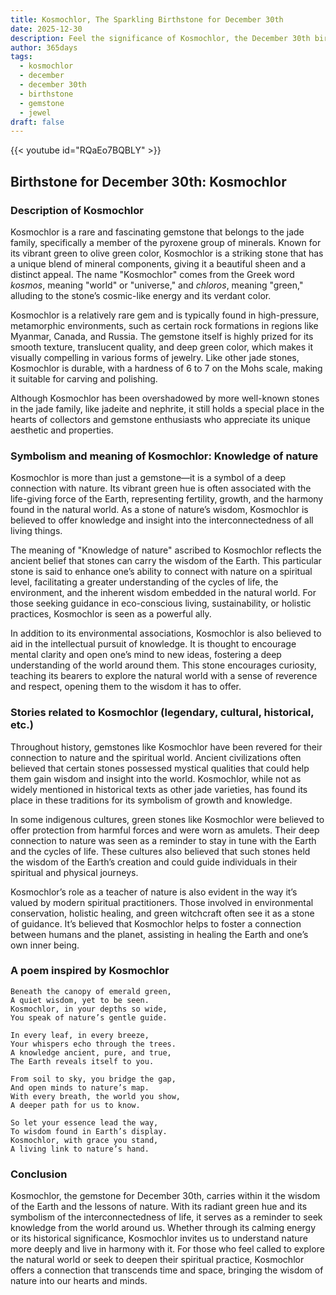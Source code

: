 ```yaml
---
title: Kosmochlor, The Sparkling Birthstone for December 30th
date: 2025-12-30
description: Feel the significance of Kosmochlor, the December 30th birthstone symbolizing Knowledge of nature. Let its beauty and meaning brighten your day.
author: 365days
tags:
  - kosmochlor
  - december
  - december 30th
  - birthstone
  - gemstone
  - jewel
draft: false
---
```


{{< youtube id="RQaEo7BQBLY" >}}

## Birthstone for December 30th: Kosmochlor

### Description of Kosmochlor

Kosmochlor is a rare and fascinating gemstone that belongs to the jade family, specifically a member of the pyroxene group of minerals. Known for its vibrant green to olive green color, Kosmochlor is a striking stone that has a unique blend of mineral components, giving it a beautiful sheen and a distinct appeal. The name "Kosmochlor" comes from the Greek word _kosmos_, meaning "world" or "universe," and _chloros_, meaning "green," alluding to the stone’s cosmic-like energy and its verdant color.

Kosmochlor is a relatively rare gem and is typically found in high-pressure, metamorphic environments, such as certain rock formations in regions like Myanmar, Canada, and Russia. The gemstone itself is highly prized for its smooth texture, translucent quality, and deep green color, which makes it visually compelling in various forms of jewelry. Like other jade stones, Kosmochlor is durable, with a hardness of 6 to 7 on the Mohs scale, making it suitable for carving and polishing.

Although Kosmochlor has been overshadowed by more well-known stones in the jade family, like jadeite and nephrite, it still holds a special place in the hearts of collectors and gemstone enthusiasts who appreciate its unique aesthetic and properties.

### Symbolism and meaning of Kosmochlor: Knowledge of nature

Kosmochlor is more than just a gemstone—it is a symbol of a deep connection with nature. Its vibrant green hue is often associated with the life-giving force of the Earth, representing fertility, growth, and the harmony found in the natural world. As a stone of nature’s wisdom, Kosmochlor is believed to offer knowledge and insight into the interconnectedness of all living things.

The meaning of "Knowledge of nature" ascribed to Kosmochlor reflects the ancient belief that stones can carry the wisdom of the Earth. This particular stone is said to enhance one’s ability to connect with nature on a spiritual level, facilitating a greater understanding of the cycles of life, the environment, and the inherent wisdom embedded in the natural world. For those seeking guidance in eco-conscious living, sustainability, or holistic practices, Kosmochlor is seen as a powerful ally.

In addition to its environmental associations, Kosmochlor is also believed to aid in the intellectual pursuit of knowledge. It is thought to encourage mental clarity and open one’s mind to new ideas, fostering a deep understanding of the world around them. This stone encourages curiosity, teaching its bearers to explore the natural world with a sense of reverence and respect, opening them to the wisdom it has to offer.

### Stories related to Kosmochlor (legendary, cultural, historical, etc.)

Throughout history, gemstones like Kosmochlor have been revered for their connection to nature and the spiritual world. Ancient civilizations often believed that certain stones possessed mystical qualities that could help them gain wisdom and insight into the world. Kosmochlor, while not as widely mentioned in historical texts as other jade varieties, has found its place in these traditions for its symbolism of growth and knowledge.

In some indigenous cultures, green stones like Kosmochlor were believed to offer protection from harmful forces and were worn as amulets. Their deep connection to nature was seen as a reminder to stay in tune with the Earth and the cycles of life. These cultures also believed that such stones held the wisdom of the Earth’s creation and could guide individuals in their spiritual and physical journeys.

Kosmochlor’s role as a teacher of nature is also evident in the way it’s valued by modern spiritual practitioners. Those involved in environmental conservation, holistic healing, and green witchcraft often see it as a stone of guidance. It’s believed that Kosmochlor helps to foster a connection between humans and the planet, assisting in healing the Earth and one’s own inner being.

### A poem inspired by Kosmochlor

```
Beneath the canopy of emerald green,  
A quiet wisdom, yet to be seen.  
Kosmochlor, in your depths so wide,  
You speak of nature’s gentle guide.

In every leaf, in every breeze,  
Your whispers echo through the trees.  
A knowledge ancient, pure, and true,  
The Earth reveals itself to you.

From soil to sky, you bridge the gap,  
And open minds to nature’s map.  
With every breath, the world you show,  
A deeper path for us to know.

So let your essence lead the way,  
To wisdom found in Earth’s display.  
Kosmochlor, with grace you stand,  
A living link to nature’s hand.
```

### Conclusion

Kosmochlor, the gemstone for December 30th, carries within it the wisdom of the Earth and the lessons of nature. With its radiant green hue and its symbolism of the interconnectedness of life, it serves as a reminder to seek knowledge from the world around us. Whether through its calming energy or its historical significance, Kosmochlor invites us to understand nature more deeply and live in harmony with it. For those who feel called to explore the natural world or seek to deepen their spiritual practice, Kosmochlor offers a connection that transcends time and space, bringing the wisdom of nature into our hearts and minds.